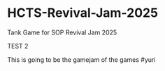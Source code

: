 # HCTS-Revival-Jam-2025
Tank Game for SOP Revival Jam 2025

TEST 2

This is going to be the gamejam of the games #yuri